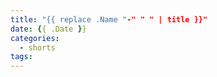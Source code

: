 ```yaml
---
title: "{{ replace .Name "-" " " | title }}"
date: {{ .Date }}
categories:
  - shorts
tags:
---
```


